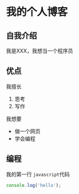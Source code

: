# 我的个人博客

## 自我介绍
我是XXX，我想当一个程序员
 
## 优点

我擅长
1. 思考
2. 写作

我想要
- 做一个网页
- 学会编程

## 编程
我的第一行 `javascript`代码
```javascript
console.log('hello');
```

